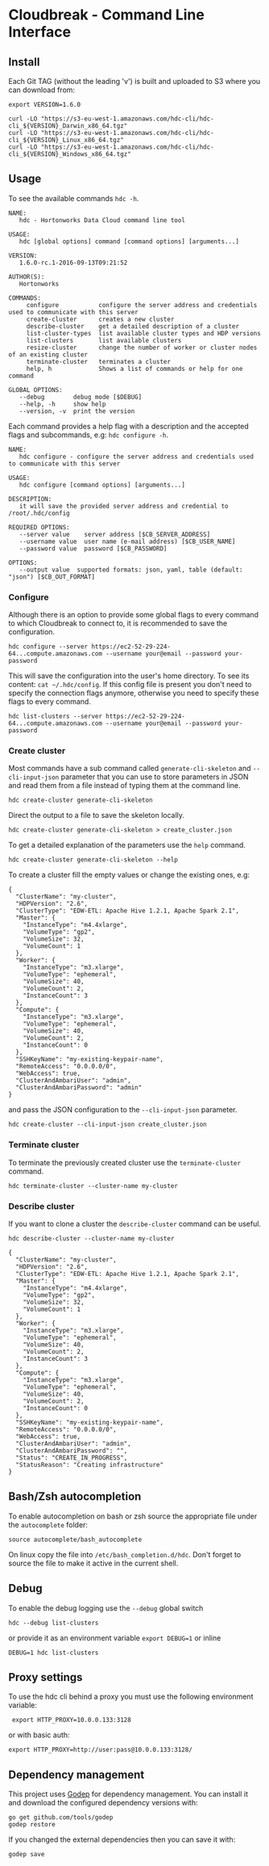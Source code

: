 # Cloudbreak - Command Line Interface

## Install

Each Git TAG (without the leading 'v') is built and uploaded to S3 where you can download from:
```
export VERSION=1.6.0

curl -LO "https://s3-eu-west-1.amazonaws.com/hdc-cli/hdc-cli_${VERSION}_Darwin_x86_64.tgz"
curl -LO "https://s3-eu-west-1.amazonaws.com/hdc-cli/hdc-cli_${VERSION}_Linux_x86_64.tgz"
curl -LO "https://s3-eu-west-1.amazonaws.com/hdc-cli/hdc-cli_${VERSION}_Windows_x86_64.tgz"
```

## Usage
To see the available commands `hdc -h`.
```
NAME:
   hdc - Hortonworks Data Cloud command line tool

USAGE:
   hdc [global options] command [command options] [arguments...]

VERSION:
   1.6.0-rc.1-2016-09-13T09:21:52

AUTHOR(S):
   Hortonworks

COMMANDS:
     configure           configure the server address and credentials used to communicate with this server
     create-cluster      creates a new cluster
     describe-cluster    get a detailed description of a cluster
     list-cluster-types  list available cluster types and HDP versions
     list-clusters       list available clusters
     resize-cluster      change the number of worker or cluster nodes of an existing cluster
     terminate-cluster   terminates a cluster
     help, h             Shows a list of commands or help for one command

GLOBAL OPTIONS:
   --debug        debug mode [$DEBUG]
   --help, -h     show help
   --version, -v  print the version
```
Each command provides a help flag with a description and the accepted flags and subcommands, e.g: `hdc configure -h`.
```
NAME:
   hdc configure - configure the server address and credentials used to communicate with this server

USAGE:
   hdc configure [command options] [arguments...]

DESCRIPTION:
   it will save the provided server address and credential to /root/.hdc/config

REQUIRED OPTIONS:
   --server value    server address [$CB_SERVER_ADDRESS]
   --username value  user name (e-mail address) [$CB_USER_NAME]
   --password value  password [$CB_PASSWORD]

OPTIONS:
   --output value  supported formats: json, yaml, table (default: "json") [$CB_OUT_FORMAT]
```

### Configure
Although there is an option to provide some global flags to every command to which Cloudbreak to connect to, it is recommended to save the configuration. 
```
hdc configure --server https://ec2-52-29-224-64...compute.amazonaws.com --username your@email --password your-password
```
This will save the configuration into the user's home directory. To see its content: `cat ~/.hdc/config`. If this config file is present you don't need to specify the connection flags anymore,
otherwise you need to specify these flags to every command.
```
hdc list-clusters --server https://ec2-52-29-224-64...compute.amazonaws.com --username your@email --password your-password
```

### Create cluster
Most commands have a sub command called `generate-cli-skeleton` and `--cli-input-json` parameter that you can use to store parameters in JSON and read them from a file instead of typing them at the command line.
```
hdc create-cluster generate-cli-skeleton
```
Direct the output to a file to save the skeleton locally.
```
hdc create-cluster generate-cli-skeleton > create_cluster.json
```
To get a detailed explanation of the parameters use the `help` command.
```
hdc create-cluster generate-cli-skeleton --help
```
To create a cluster fill the empty values or change the existing ones, e.g:
```
{
  "ClusterName": "my-cluster",
  "HDPVersion": "2.6",
  "ClusterType": "EDW-ETL: Apache Hive 1.2.1, Apache Spark 2.1",
  "Master": {
    "InstanceType": "m4.4xlarge",
    "VolumeType": "gp2",
    "VolumeSize": 32,
    "VolumeCount": 1
  },
  "Worker": {
    "InstanceType": "m3.xlarge",
    "VolumeType": "ephemeral",
    "VolumeSize": 40,
    "VolumeCount": 2,
    "InstanceCount": 3
  },
  "Compute": {
    "InstanceType": "m3.xlarge",
    "VolumeType": "ephemeral",
    "VolumeSize": 40,
    "VolumeCount": 2,
    "InstanceCount": 0
  },
  "SSHKeyName": "my-existing-keypair-name",
  "RemoteAccess": "0.0.0.0/0",
  "WebAccess": true,
  "ClusterAndAmbariUser": "admin",
  "ClusterAndAmbariPassword": "admin"
}

```
and pass the JSON configuration to the `--cli-input-json` parameter.
```
hdc create-cluster --cli-input-json create_cluster.json
```

### Terminate cluster
To terminate the previously created cluster use the `terminate-cluster` command.
```
hdc terminate-cluster --cluster-name my-cluster
```

### Describe cluster
If you want to clone a cluster the `describe-cluster` command can be useful.
```
hdc describe-cluster --cluster-name my-cluster

{
  "ClusterName": "my-cluster",
  "HDPVersion": "2.6",
  "ClusterType": "EDW-ETL: Apache Hive 1.2.1, Apache Spark 2.1",
  "Master": {
    "InstanceType": "m4.4xlarge",
    "VolumeType": "gp2",
    "VolumeSize": 32,
    "VolumeCount": 1
  },
  "Worker": {
    "InstanceType": "m3.xlarge",
    "VolumeType": "ephemeral",
    "VolumeSize": 40,
    "VolumeCount": 2,
    "InstanceCount": 3
  },
  "Compute": {
    "InstanceType": "m3.xlarge",
    "VolumeType": "ephemeral",
    "VolumeSize": 40,
    "VolumeCount": 2,
    "InstanceCount": 0
  },
  "SSHKeyName": "my-existing-keypair-name",
  "RemoteAccess": "0.0.0.0/0",
  "WebAccess": true,
  "ClusterAndAmbariUser": "admin",
  "ClusterAndAmbariPassword": "",
  "Status": "CREATE_IN_PROGRESS",
  "StatusReason": "Creating infrastructure"
}

```

## Bash/Zsh autocompletion
To enable autocompletion on bash or zsh source the appropriate file under the `autocomplete` folder:
```
source autocomplete/bash_autocomplete
```
On linux copy the file into `/etc/bash_completion.d/hdc`. Don't forget to source the file to make it active in the current shell.

## Debug
To enable the debug logging use the `--debug` global switch
```
hdc --debug list-clusters
```
or provide it as an environment variable `export DEBUG=1` or inline
```
DEBUG=1 hdc list-clusters
```

## Proxy settings
To use the hdc cli behind a proxy you must use the following environment variable:
```
 export HTTP_PROXY=10.0.0.133:3128
```
or with basic auth:
```
export HTTP_PROXY=http://user:pass@10.0.0.133:3128/
```

## Dependency management

This project uses [Godep](https://github.com/tools/godep) for dependency management. You can install it and download the configured dependency versions with:
```
go get github.com/tools/godep
godep restore
```

If you changed the external dependencies then you can save it with:
```
godep save
```

